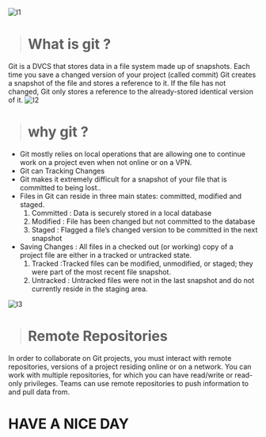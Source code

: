 ![I1](https://s3-ap-northeast-1.amazonaws.com/samurai-blog-media/blog/wp-content/uploads/2019/11/git-lg.png)

> # What is git ?

Git is a DVCS that stores data in a file system made up of snapshots. Each time you save a changed version of your project (called commit) Git creates a snapshot of the file and stores a reference to it. If the file has not changed, Git only stores a reference to the already-stored identical version of it.
![I2](https://chronicle.brightspotcdn.com/dims4/default/803b33a/2147483647/strip/true/crop/792x416+0+92/resize/1200x630!/quality/90/?url=http%3A%2F%2Fchronicle-brightspot.s3.amazonaws.com%2Fa3%2F27%2Fd09b3017d21e39d901f54b81978c%2F55c6a744f320f9c830bdf9cbd9d10055.jpg)
> # why git ?


* Git mostly relies on local operations that are allowing one to continue work on a project even when not online or on a VPN.
* Git can Tracking Changes 
* Git makes it extremely difficult for a snapshot of your file that is committed to being lost..
* Files in Git can reside in three main states: committed, modified and staged. 
    1. Committed : Data is securely stored in a local database 
    1. Modified : File has been changed but not committed to the database
    1. Staged : Flagged a file’s changed version to be committed in the next snapshot
* Saving Changes : All files in a checked out (or working) copy of a project file are either in a tracked or untracked state.
    1. Tracked :Tracked files can be modified, unmodified, or staged; they were part of the most recent file snapshot.
    1. Untracked : Untracked files were not in the last snapshot and do not currently reside in the staging area.


![I3](https://www.git-tower.com/learn/git/ebook/en/command-line/remote-repositories/introduction/basic-remote-workflow.png)

> # Remote Repositories
In order to collaborate on Git projects, you must interact with remote repositories, versions of a project residing online or on a network. You can work with multiple repositories, for which you can have read/write or read-only privileges. Teams can use remote repositories to push information to and pull data from.

# HAVE A NICE DAY 


